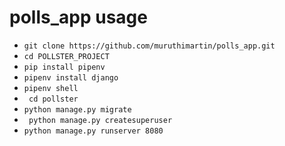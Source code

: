 # polls_app usage
* `git clone https://github.com/muruthimartin/polls_app.git`
* `cd POLLSTER_PROJECT`
* `pip install pipenv`
* `pipenv install django`
* `pipenv shell`
* ` cd pollster`
* `python manage.py migrate`
* ` python manage.py createsuperuser`
* `python manage.py runserver 8080`
